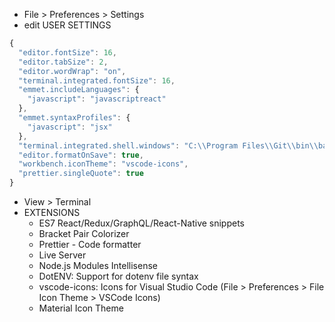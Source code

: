 * File > Preferences > Settings
* edit USER SETTINGS
```javascript
{
  "editor.fontSize": 16,
  "editor.tabSize": 2,
  "editor.wordWrap": "on",
  "terminal.integrated.fontSize": 16,
  "emmet.includeLanguages": {
    "javascript": "javascriptreact"
  },
  "emmet.syntaxProfiles": {
    "javascript": "jsx"
  },
  "terminal.integrated.shell.windows": "C:\\Program Files\\Git\\bin\\bash.exe",
  "editor.formatOnSave": true,
  "workbench.iconTheme": "vscode-icons",
  "prettier.singleQuote": true
}
```
* View > Terminal
* EXTENSIONS
  * ES7 React/Redux/GraphQL/React-Native snippets
  * Bracket Pair Colorizer
  * Prettier - Code formatter
  * Live Server
  * Node.js Modules Intellisense
  * DotENV: Support for dotenv file syntax
  * vscode-icons: Icons for Visual Studio Code (File > Preferences > File Icon Theme > VSCode Icons)
  * Material Icon Theme
